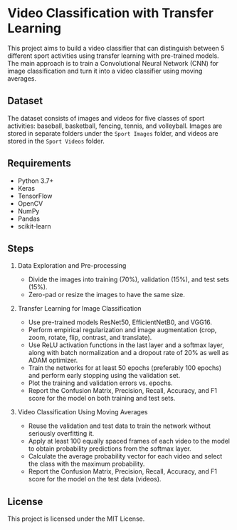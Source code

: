 # Video Classification with Transfer Learning

This project aims to build a video classifier that can distinguish between 5 different sport activities using transfer learning with pre-trained models. The main approach is to train a Convolutional Neural Network (CNN) for image classification and turn it into a video classifier using moving averages.

## Dataset

The dataset consists of images and videos for five classes of sport activities: baseball, basketball, fencing, tennis, and volleyball. Images are stored in separate folders under the `Sport Images` folder, and videos are stored in the `Sport Videos` folder.

## Requirements

* Python 3.7+
* Keras
* TensorFlow
* OpenCV
* NumPy
* Pandas
* scikit-learn

## Steps

1. Data Exploration and Pre-processing
    - Divide the images into training (70%), validation (15%), and test sets (15%).
    - Zero-pad or resize the images to have the same size.

2. Transfer Learning for Image Classification
    - Use pre-trained models ResNet50, EfficientNetB0, and VGG16.
    - Perform empirical regularization and image augmentation (crop, zoom, rotate, flip, contrast, and translate).
    - Use ReLU activation functions in the last layer and a softmax layer, along with batch normalization and a dropout rate of 20% as well as ADAM optimizer.
    - Train the networks for at least 50 epochs (preferably 100 epochs) and perform early stopping using the validation set.
    - Plot the training and validation errors vs. epochs.
    - Report the Confusion Matrix, Precision, Recall, Accuracy, and F1 score for the model on both training and test sets.

3. Video Classification Using Moving Averages
    - Reuse the validation and test data to train the network without seriously overfitting it.
    - Apply at least 100 equally spaced frames of each video to the model to obtain probability predictions from the softmax layer.
    - Calculate the average probability vector for each video and select the class with the maximum probability.
    - Report the Confusion Matrix, Precision, Recall, Accuracy, and F1 score for the model on the test data (videos).

## License

This project is licensed under the MIT License.
